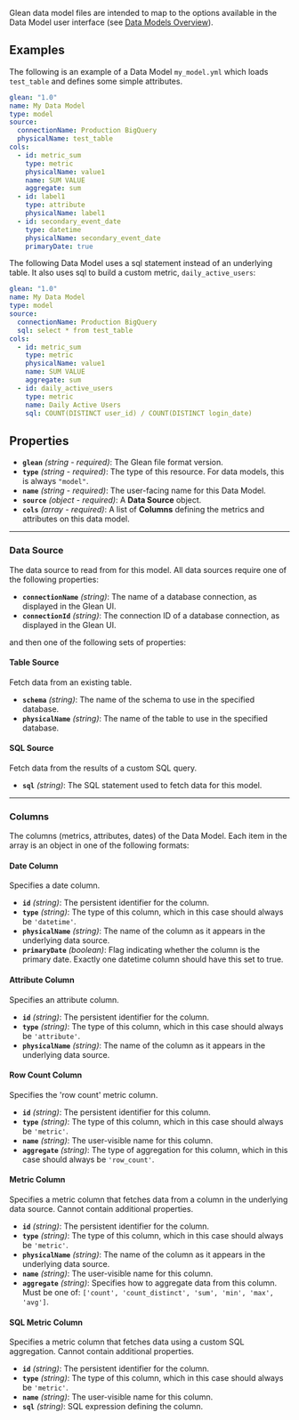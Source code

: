 Glean data model files are intended to map to the options available in the Data Model user interface (see [Data Models Overview](../data-modeling/Data-Models-Overview.md)).

## Examples
The following is an example of a Data Model `my_model.yml` which loads `test_table` and defines some simple attributes.

```yaml
glean: "1.0"
name: My Data Model
type: model
source:
  connectionName: Production BigQuery
  physicalName: test_table
cols:
  - id: metric_sum
    type: metric
    physicalName: value1
    name: SUM VALUE
    aggregate: sum
  - id: label1
    type: attribute
    physicalName: label1
  - id: secondary_event_date
    type: datetime
    physicalName: secondary_event_date
    primaryDate: true
```

The following Data Model uses a sql statement instead of an underlying table. It also uses sql to build a custom metric, `daily_active_users`:

```yaml
glean: "1.0"
name: My Data Model
type: model
source:
  connectionName: Production BigQuery
  sql: select * from test_table
cols:
  - id: metric_sum
    type: metric
    physicalName: value1
    name: SUM VALUE
    aggregate: sum
  - id: daily_active_users
    type: metric
    name: Daily Active Users
    sql: COUNT(DISTINCT user_id) / COUNT(DISTINCT login_date)
```


## Properties
- **`glean`** *(string - required)*: The Glean file format version.
- **`type`** *(string - required)*: The type of this resource. For data models, this is always `"model"`.
- **`name`** *(string - required)*: The user-facing name for this Data Model.
- **`source`** *(object - required)*: A **Data Source** object.
- **`cols`** *(array - required)*: A list of **Columns** defining the metrics and attributes on this data model.

---
### Data Source
The data source to read from for this model. All data sources require one of the following properties:

- **`connectionName`** *(string)*: The name of a database connection, as displayed in the Glean UI.
- **`connectionId`** *(string)*: The connection ID of a database connection, as displayed in the Glean UI.

and then one of the following sets of properties:

#### Table Source
Fetch data from an existing table.

- **`schema`** *(string)*: The name of the schema to use in the specified database.
- **`physicalName`** *(string)*: The name of the table to use in the specified database.

#### SQL Source
Fetch data from the results of a custom SQL query.

- **`sql`** *(string)*: The SQL statement used to fetch data for this model.

---
### Columns
The columns (metrics, attributes, dates) of the Data Model. Each item in the array is an object in one of the following formats:

#### Date Column
Specifies a date column.

- **`id`** *(string)*: The persistent identifier for the column.
- **`type`** *(string)*: The type of this column, which in this case should always be `'datetime'`.
- **`physicalName`** *(string)*: The name of the column as it appears in the underlying data source.
- **`primaryDate`** *(boolean)*: Flag indicating whether the column is the primary date. Exactly one datetime
  column should have this set to true.

#### Attribute Column
Specifies an attribute column.

- **`id`** *(string)*: The persistent identifier for the column.
- **`type`** *(string)*: The type of this column, which in this case should always be `'attribute'`.
- **`physicalName`** *(string)*: The name of the column as it appears in the underlying data source.

#### Row Count Column
Specifies the 'row count' metric column.

- **`id`** *(string)*: The persistent identifier for this column.
- **`type`** *(string)*: The type of this column, which in this case should always be `'metric'`.
- **`name`** *(string)*: The user-visible name for this column.
- **`aggregate`** *(string)*: The type of aggregation for this column, which in this case should always be `'row_count'`.

#### Metric Column
Specifies a metric column that fetches data from a column in the underlying data source.
Cannot contain additional properties.

- **`id`** *(string)*: The persistent identifier for the column.
- **`type`** *(string)*: The type of this column, which in this case should always be `'metric'`.
- **`physicalName`** *(string)*: The name of the column as it appears in the underlying data source.
- **`name`** *(string)*: The user-visible name for this column.
- **`aggregate`** *(string)*: Specifies how to aggregate data from this column. Must be one of: `['count', 'count_distinct', 'sum', 'min', 'max', 'avg']`.

#### SQL Metric Column
Specifies a metric column that fetches data using a custom SQL aggregation.
Cannot contain additional properties.

- **`id`** *(string)*: The persistent identifier for the column.
- **`type`** *(string)*: The type of this column, which in this case should always be `'metric'`.
- **`name`** *(string)*: The user-visible name for this column.
- **`sql`** *(string)*: SQL expression defining the column.

